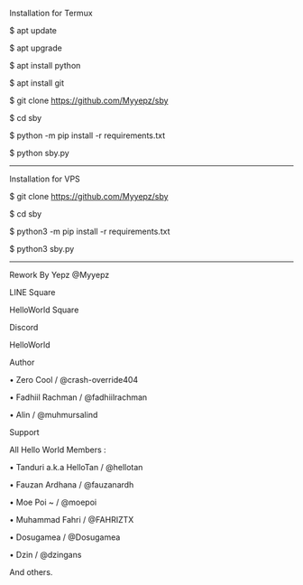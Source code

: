 Installation for Termux

$ apt update

$ apt upgrade

$ apt install python

$ apt install git

$ git clone https://github.com/Myyepz/sby

$ cd sby

$ python -m pip install -r requirements.txt

$ python sby.py

------------------------------

Installation for VPS

$ git clone https://github.com/Myyepz/sby

$ cd sby

$ python3 -m pip install -r requirements.txt

$ python3 sby.py

------------------------------

Rework By Yepz @Myyepz

LINE Square

HelloWorld Square

Discord

HelloWorld

Author

• Zero Cool / @crash-override404

• Fadhiil Rachman / @fadhiilrachman

• Alin / @muhmursalind

Support

All Hello World Members :

• Tanduri a.k.a HelloTan / @hellotan

• Fauzan Ardhana / @fauzanardh

• Moe Poi ~ / @moepoi

• Muhammad Fahri / @FAHRIZTX

• Dosugamea / @Dosugamea

• Dzin / @dzingans

And others.
